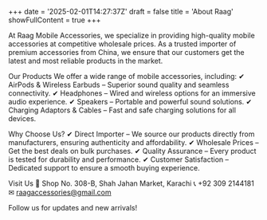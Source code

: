 +++
date = '2025-02-01T14:27:37Z'
draft = false
title = 'About Raag'
showFullContent = true
+++

At Raag Mobile Accessories, we specialize in providing high-quality mobile accessories at competitive wholesale prices. As a trusted importer of premium accessories from China, we ensure that our customers get the latest and most reliable products in the market.

Our Products
We offer a wide range of mobile accessories, including:
✔ AirPods & Wireless Earbuds – Superior sound quality and seamless connectivity.
✔ Headphones – Wired and wireless options for an immersive audio experience.
✔ Speakers – Portable and powerful sound solutions.
✔ Charging Adaptors & Cables – Fast and safe charging solutions for all devices.

Why Choose Us?
✔ Direct Importer – We source our products directly from manufacturers, ensuring authenticity and affordability.
✔ Wholesale Prices – Get the best deals on bulk purchases.
✔ Quality Assurance – Every product is tested for durability and performance.
✔ Customer Satisfaction – Dedicated support to ensure a smooth buying experience.

Visit Us
📍 Shop No. 308-B, Shah Jahan Market, Karachi
📞 +92 309 2144181
✉ raagaccessories@gmail.com

Follow us for updates and new arrivals!

